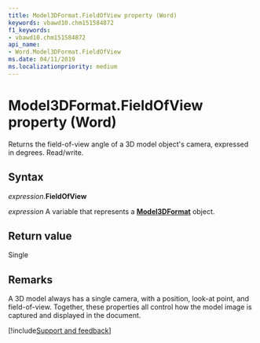 ```yaml
---
title: Model3DFormat.FieldOfView property (Word)
keywords: vbawd10.chm151584872
f1_keywords:
- vbawd10.chm151584872
api_name:
- Word.Model3DFormat.FieldOfView
ms.date: 04/11/2019
ms.localizationpriority: medium
---
```



# Model3DFormat.FieldOfView property (Word)

Returns the field-of-view angle of a 3D model object's camera, expressed in degrees. Read/write.

## Syntax

_expression_.**FieldOfView**

_expression_ A variable that represents a **[Model3DFormat](Word.Model3DFormat.md)** object.


## Return value

Single

## Remarks

A 3D model always has a single camera, with a position, look-at point, and field-of-view. Together, these properties all control how the model image is captured and displayed in the document.




[!include[Support and feedback](~/includes/feedback-boilerplate.md)]